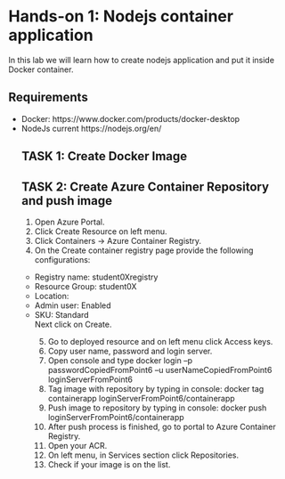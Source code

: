 # Hands-on 1: Nodejs container application
In this lab we will learn how to create nodejs application and put it inside Docker container.

## Requirements
<ul>
<li> Docker: https://www.docker.com/products/docker-desktop
</li>
<li> NodeJs current https://nodejs.org/en/</li>

## TASK 1: Create Docker Image

## TASK 2: Create Azure Container Repository and push image
1. Open Azure Portal. 
2. Click Create Resource on left menu. 
3. Click Containers -> Azure Container Registry. 
4. On the Create container registry page provide the following configurations: 
<ul><li>Registry name: student0Xregistry </li>
<li>Resource Group: student0X </li>
<li>Location: <default as VM> </li>
<li>Admin user: Enabled </li>
<li>SKU: Standard </li>
Next click on Create. 
  
5. Go to deployed resource and on left menu click Access keys. 
6. Copy user name, password and login server. 
7. Open console and type docker login –p passwordCopiedFromPoint6 –u userNameCopiedFromPoint6 loginServerFromPoint6 
8. Tag image with repository by typing in console: docker tag containerapp loginServerFromPoint6/containerapp 
9. Push image to repository by typing in console: docker push loginServerFromPoint6/containerapp 
10. After push process is finished, go to portal to Azure Container Registry. 
11. Open your ACR. 
12. On left menu, in Services section click Repositories. 
13. Check if your image is on the list. 
